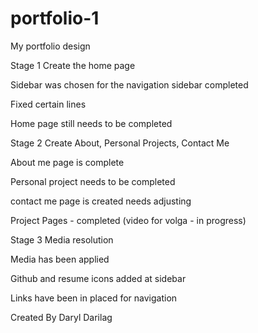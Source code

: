 # portfolio-1
My portfolio design 

Stage 1 Create the home page

Sidebar was chosen for the navigation
sidebar completed

Fixed certain lines

Home page still needs to be completed

Stage 2 Create About, Personal Projects, Contact Me

About me page is complete

Personal project needs to be completed

contact me page is created needs adjusting

Project Pages - completed
(video for volga - in progress)

Stage 3 Media resolution

Media has been applied 


Github and resume icons added at sidebar

Links have been in placed for navigation 



Created By Daryl Darilag
